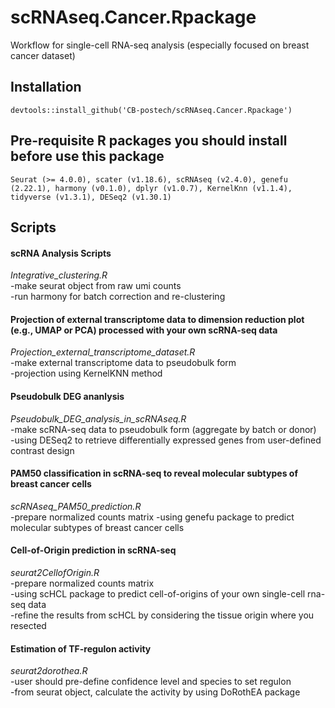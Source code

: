 # scRNAseq.Cancer.Rpackage

Workflow for single-cell RNA-seq analysis (especially focused on breast cancer dataset)

## Installation

```
devtools::install_github('CB-postech/scRNAseq.Cancer.Rpackage')
```

## Pre-requisite R packages you should install before use this package
```
Seurat (>= 4.0.0), scater (v1.18.6), scRNAseq (v2.4.0), genefu (2.22.1), harmony (v0.1.0), dplyr (v1.0.7), KernelKnn (v1.1.4), tidyverse (v1.3.1), DESeq2 (v1.30.1)    
```

## Scripts

#### scRNA Analysis Scripts
*Integrative_clustering.R*   
-make seurat object from raw umi counts    
-run harmony for batch correction and re-clustering    

#### Projection of external transcriptome data to dimension reduction plot (e.g., UMAP or PCA) processed with your own scRNA-seq data
*Projection_external_transcriptome_dataset.R*    
-make external transcriptome data to pseudobulk form    
-projection using KernelKNN method

#### Pseudobulk DEG ananlysis 
*Pseudobulk_DEG_analysis_in_scRNAseq.R*    
-make scRNA-seq data to pseudobulk form (aggregate by batch or donor)    
-using DESeq2 to retrieve differentially expressed genes from user-defined contrast design    

#### PAM50 classification in scRNA-seq to reveal molecular subtypes of breast cancer cells
*scRNAseq_PAM50_prediction.R*    
-prepare normalized counts matrix
-using genefu package to predict molecular subtypes of breast cancer cells

#### Cell-of-Origin prediction in scRNA-seq 
*seurat2CellofOrigin.R*    
-prepare normalized counts matrix    
-using scHCL package to predict cell-of-origins of your own single-cell rna-seq data    
-refine the results from scHCL by considering the tissue origin where you resected    

#### Estimation of TF-regulon activity
*seurat2dorothea.R*    
-user should pre-define confidence level and species to set regulon    
-from seurat object, calculate the activity by using DoRothEA package    

